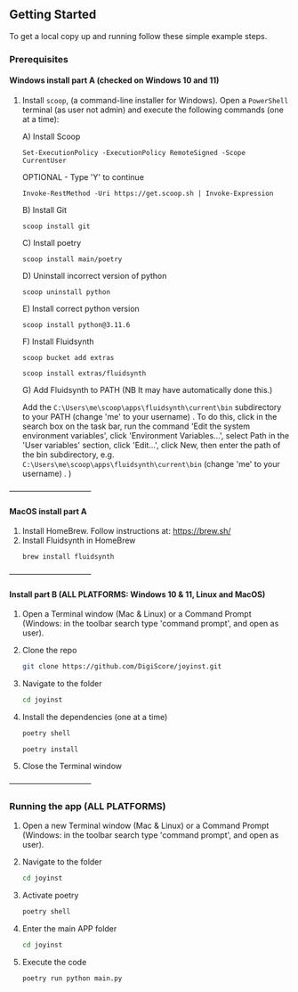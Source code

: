<!-- GETTING STARTED -->
## Getting Started

To get a local copy up and running follow these simple example steps.

### Prerequisites

#### Windows install part A (checked on Windows 10 and 11)

1. Install `scoop`, (a command-line installer for Windows). 
Open a `PowerShell` terminal (as user not admin) and execute the following commands (one at a time):

   A) Install Scoop
      ```shell
      Set-ExecutionPolicy -ExecutionPolicy RemoteSigned -Scope CurrentUser
      ```
   
      OPTIONAL - Type 'Y' to continue

      ```shell
      Invoke-RestMethod -Uri https://get.scoop.sh | Invoke-Expression
      ```   

   B) Install Git 
      ```shell
      scoop install git
      ```

   C) Install poetry
      ```shell
      scoop install main/poetry
      ```

   D) Uninstall incorrect version of python
      ```shell
      scoop uninstall python
      ```

   E) Install correct python version
      ```shell
      scoop install python@3.11.6
      ```

   F) Install Fluidsynth
   
      ```shell
      scoop bucket add extras
      ```
      
      ```shell
      scoop install extras/fluidsynth
      ```
   G) Add Fluidsynth to PATH  (NB It may have automatically done this.)

      Add the `C:\Users\me\scoop\apps\fluidsynth\current\bin` subdirectory to your PATH (change 'me' to your username) . 
To do this, click in the search box on the task bar, run the command 'Edit the system environment variables', click 'Environment Variables…', select Path in the 'User variables' section, click 'Edit…', click New, then enter the path of the bin subdirectory, e.g. `C:\Users\me\scoop\apps\fluidsynth\current\bin`  (change 'me' to your username) . )

[//]: # (5. Install Fluidsynth installer)

[//]: # (   1. Go to the FluidSynth releases page https://github.com/FluidSynth/fluidsynth/releases)

[//]: # (   2. Download the latest 64-bit release for Windows &#40;e.g. fluidsynth-2.1.0-win64.zip&#41;. )

[//]: # (   3. Extract this zip file into some directory, e.g. c:\Users\me\install\fluidsynth. &#40;NB replace 'me' with your username&#41;)

[//]: # (   4. Move the 'bin' folder from 'fluidsynth' into 'install' folder &#40;drag and drop from the folder&#41;. )

[//]: # (   5. Add the `C:\Users\me\scoop\apps\fluidsynth\current\bin` subdirectory to your PATH. To do this, click in the search box on the task bar, run the command 'Edit the system environment variables', click 'Environment Variables…', select Path in the 'User variables' section, click 'Edit…', click New, then enter the path of the bin subdirectory, e.g. `C:\Users\me\scoop\apps\fluidsynth\current\bin` . NB It may have automatically done this.)

[//]: # ()


–––––––––––––––––––––


#### MacOS install part A

1. Install HomeBrew. Follow instructions at: https://brew.sh/
2. Install Fluidsynth in HomeBrew
   ```sh
   brew install fluidsynth
   ```
 
–––––––––––––––––––––

  
#### Install part B (ALL PLATFORMS: Windows 10 & 11, Linux and MacOS)

1. Open a Terminal window (Mac & Linux) or a Command Prompt (Windows: in the toolbar search type 'command prompt', and open as user).

2. Clone the repo
   ```sh
   git clone https://github.com/DigiScore/joyinst.git
   ```
   
3. Navigate to the folder
   ```sh
   cd joyinst
   ```
   
4. Install the dependencies (one at a time)
   ```sh
   poetry shell
   ```
   
   ```shell
   poetry install
   ```
   
5. Close the Terminal window 

–––––––––––––––––––––

### Running the app (ALL PLATFORMS)

1. Open a new Terminal window (Mac & Linux) or a Command Prompt (Windows: in the toolbar search type 'command prompt', and open as user).


2. Navigate to the folder
   ```sh
   cd joyinst
   ```
   
3. Activate poetry
   ```sh
   poetry shell
   ```
     
4. Enter the main APP folder
   ```sh
   cd joyinst
   ```

5. Execute the code
   ```sh
   poetry run python main.py
   ```
